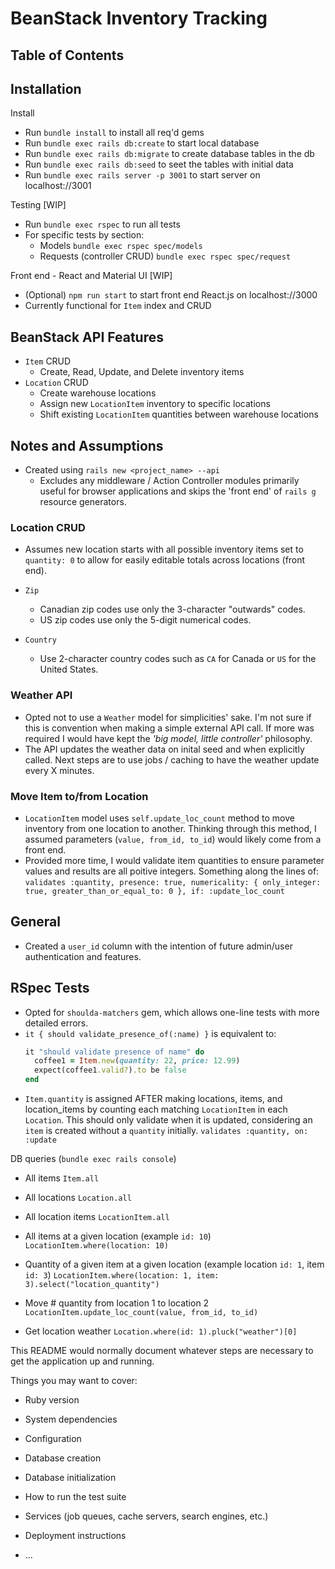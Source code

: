 # BeanStack Inventory Tracking 

## Table of Contents

## Installation
Install
- Run `bundle install` to install all req'd gems
- Run `bundle exec rails db:create` to start local database 
- Run `bundle exec rails db:migrate` to create database tables in the db
- Run `bundle exec rails db:seed` to seet the tables with initial data
- Run `bundle exec rails server -p 3001` to start server on localhost://3001

Testing [WIP]
- Run `bundle exec rspec` to run all tests
- For specific tests by section:
  - Models `bundle exec rspec spec/models`
  - Requests (controller CRUD) `bundle exec rspec spec/request`  

Front end - React and Material UI [WIP]
- (Optional) `npm run start` to start front end React.js on localhost://3000
- Currently functional for `Item` index and CRUD

## BeanStack API Features
- `Item` CRUD
  - Create, Read, Update, and Delete inventory items
- `Location` CRUD
  - Create warehouse locations 
  - Assign new `LocationItem` inventory to specific locations
  - Shift existing `LocationItem` quantities between warehouse locations

## Notes and Assumptions

- Created using `rails new <project_name> --api`
  - Excludes any middleware / Action Controller modules primarily useful for browser applications and skips the 'front end' of `rails g` resource generators.  


### Location CRUD
- Assumes new location starts with all possible inventory items set to `quantity: 0` to allow for easily editable totals across locations (front end). 

- `Zip` 
  - Canadian zip codes use only the 3-character "outwards" codes.
  - US zip codes use only the 5-digit numerical codes.

- `Country` 
  - Use 2-character country codes such as `CA` for Canada or `US` for the United States. 

### Weather API
- Opted not to use a `Weather` model for simplicities' sake.  I'm not sure if this is convention when making a simple external API call.  If more was required I would have kept the *'big model, little controller'* philosophy.
- The API updates the weather data on inital seed and when explicitly called.  Next steps are to use jobs / caching to have the weather update every X minutes.

### Move Item to/from Location
- `LocationItem` model uses `self.update_loc_count` method to move inventory from one location to another. Thinking through this method, I assumed parameters (`value, from_id, to_id`) would likely come from a front end.
- Provided more time, I would validate item quantities to ensure parameter values and results are all poitive integers. Something along the lines of:
  `validates :quantity, presence: true, numericality: { only_integer: true, greater_than_or_equal_to: 0 }, if: :update_loc_count`


## General
- Created a `user_id` column with the intention of future admin/user authentication and features.

## RSpec Tests
- Opted for `shoulda-matchers` gem, which allows one-line tests with more detailed errors.
- `it { should validate_presence_of(:name) }` is equivalent to:
  ```Ruby
  it "should validate presence of name" do 
    coffee1 = Item.new(quantity: 22, price: 12.99)
    expect(coffee1.valid?).to be false
  end
  ```
- `Item.quantity` is assigned AFTER making locations, items, and location_items by counting each matching `LocationItem` in each `Location`.  This should only validate when it is updated, considering an `item` is created without a `quantity` initially. `validates :quantity, on: :update`    


DB queries (`bundle exec rails console`)
- All items 
  `Item.all`
- All locations
  `Location.all`
- All location items
  `LocationItem.all`
- All items at a given location (example `id: 10`)
  `LocationItem.where(location: 10)`
- Quantity of a given item at a given location (example location `id: 1`, item `id: 3`)
  `LocationItem.where(location: 1, item: 3).select("location_quantity")` 
- Move # quantity from location 1 to location 2
  `LocationItem.update_loc_count(value, from_id, to_id)`

- Get location weather
  `Location.where(id: 1).pluck("weather")[0]` 














This README would normally document whatever steps are necessary to get the
application up and running.

Things you may want to cover:

* Ruby version

* System dependencies

* Configuration

* Database creation

* Database initialization

* How to run the test suite

* Services (job queues, cache servers, search engines, etc.)

* Deployment instructions

* ...
